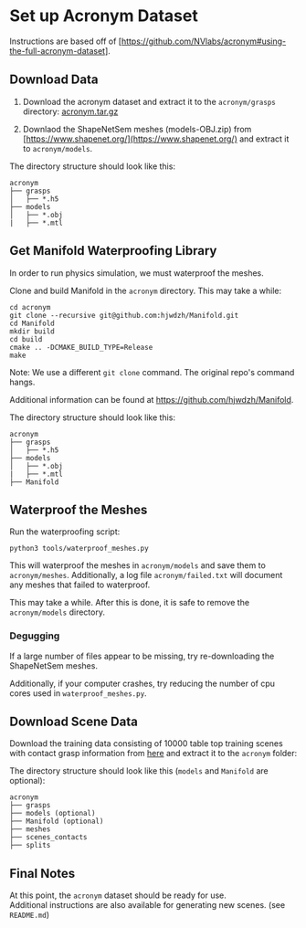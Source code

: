 # Set up Acronym Dataset

Instructions are based off of [https://github.com/NVlabs/acronym#using-the-full-acronym-dataset].

## Download Data

1. Download the acronym dataset and extract it to the `acronym/grasps` directory: [acronym.tar.gz](https://drive.google.com/file/d/1zcPARTCQx2oeiKk7a-wdN_CN-RUVX56c/view?usp=sharing)

2. Downlaod the ShapeNetSem meshes (models-OBJ.zip) from [https://www.shapenet.org/](https://www.shapenet.org/) and
extract it to `acronym/models`.

The directory structure should look like this:

```
acronym
├── grasps
│   ├── *.h5
├── models
│   ├── *.obj
|   ├── *.mtl
```

## Get Manifold Waterproofing Library
In order to run physics simulation, we must waterproof the meshes.

Clone and build Manifold in the `acronym` directory.  This may take a while:

```
cd acronym
git clone --recursive git@github.com:hjwdzh/Manifold.git 
cd Manifold
mkdir build
cd build
cmake .. -DCMAKE_BUILD_TYPE=Release
make
```
Note: We use a different `git clone` command.  The original repo's command 
hangs.

Additional information can be found at https://github.com/hjwdzh/Manifold.


The directory structure should look like this:
```
acronym
├── grasps
│   ├── *.h5
├── models
│   ├── *.obj
|   ├── *.mtl
├── Manifold 
```

## Waterproof the Meshes

Run the waterproofing script:

```
python3 tools/waterproof_meshes.py
```
This will waterproof the meshes in `acronym/models` and save them to 
`acronym/meshes`.  Additionally, a log file `acronym/failed.txt` will
document any meshes that failed to waterproof.

This may take a while.  After this is done, it is safe to
remove the `acronym/models` directory.

### Degugging

If a large number of files appear to be missing, try re-downloading the 
ShapeNetSem meshes.

Additionally, if your computer crashes, try reducing the number of cpu cores 
used in `waterproof_meshes.py`.

## Download Scene Data
Download the training data consisting of 10000 table top training scenes 
with contact grasp information from [here](https://drive.google.com/drive/folders/1eeEXAISPaStZyjMX8BHR08cdQY4HF4s0?usp=sharing) and extract it to the `acronym` folder:


The directory structure should look like this (`models` and `Manifold` are 
optional):

```
acronym
├── grasps
├── models (optional)
├── Manifold (optional)
├── meshes 
├── scenes_contacts
├── splits 
```

## Final Notes
At this point, the `acronym` dataset should be ready for use.  
Additional instructions are also available for generating new scenes.  (see `README.md`)

